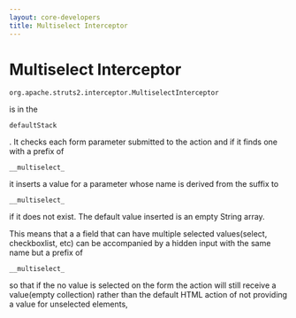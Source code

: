 ```yaml
---
layout: core-developers
title: Multiselect Interceptor
---
```


# Multiselect Interceptor



~~~~~~~
org.apache.struts2.interceptor.MultiselectInterceptor
~~~~~~~
 is in the 

~~~~~~~
defaultStack
~~~~~~~
\. It checks each form parameter submitted to the action and if it finds one with a prefix of 

~~~~~~~
__multiselect_
~~~~~~~
 it inserts a value for a parameter whose name is derived from the suffix to 

~~~~~~~
__multiselect_
~~~~~~~
 if it does not exist\. The default value inserted is an empty String array\.

This means that a a field that can have multiple selected values(select, checkboxlist, etc) can be accompanied by a hidden input with the same name but a prefix of 

~~~~~~~
__multiselect_
~~~~~~~
 so that if the no value is selected on the form the action will still receive a value(empty collection) rather than the default HTML action of not providing a value for unselected elements,
 